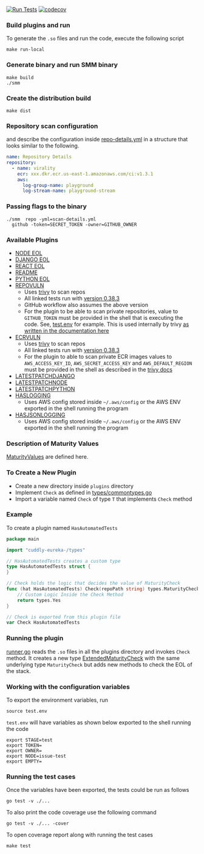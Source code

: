 [![Run Tests](https://github.com/suhailgupta03/cuddly-eureka-/actions/workflows/test.yml/badge.svg)](https://github.com/suhailgupta03/cuddly-eureka-/actions/workflows/test.yml)
[![codecov](https://codecov.io/gh/suhailgupta03/cuddly-eureka-/branch/main/graph/badge.svg?token=tNKcOjlxLo)](https://codecov.io/gh/suhailgupta03/cuddly-eureka-)

### Build plugins and run 
To generate the `.so` files and run the code, execute the following script
```shell
make run-local
```

### Generate binary and run SMM binary
```shell
make build
./smm
```

### Create the distribution build
```shell
make dist
```

### Repository scan configuration
and describe the configuration inside [repo-details.yml](assets/repo-details.yml) in a structure that looks similar to the following.
```yaml
name: Repository Details
repository:
  - name: virality
    ecr: xxx.dkr.ecr.us-east-1.amazonaws.com/ci:v1.3.1
    aws:
      log-group-name: playground
      log-stream-name: playground-stream
```

### Passing flags to the binary
```shell
./smm  repo -yml=scan-details.yml
  github -token=SECRET_TOKEN -owner=GITHUB_OWNER
```

### Available Plugins
* [NODE EOL](plugins/nodeeol/nodeeol.go)
* [DJANGO EOL](plugins/djangoeol/djangoeol.go)
* [REACT EOL](plugins/reacteol/reacteol.go)
* [README](plugins/readme/readme.go)
* [PYTHON EOL](plugins/pythoneol/pythoneol.go)
* [REPOVULN](plugins/repovuln/repovuln.go)
  * Uses [trivy](https://github.com/aquasecurity/trivy) to scan repos
  * All linked tests run with [version 0.38.3](https://github.com/aquasecurity/trivy/releases/tag/v0.38.3) 
  * GitHub workflow also assumes the above version
  * For the plugin to be able to scan private repositories, value to `GITHUB_TOKEN` must be provided in the shell that is executing the code. See, [test.env](./test.env) for example. This is used internally by trivy [as written in the documentation here](https://aquasecurity.github.io/trivy/v0.38/docs/target/git-repository/)
* [ECRVULN](plugins/ecrvuln/ecrvuln.go)
  * Uses [trivy](https://github.com/aquasecurity/trivy) to scan repos
  * All linked tests run with [version 0.38.3](https://github.com/aquasecurity/trivy/releases/tag/v0.38.3)
  * For the plugin to able to scan private ECR images values to `AWS_ACCESS_KEY_ID`, `AWS_SECRET_ACCESS_KEY` and `AWS_DEFAULT_REGION` must be provided in the shell as described in the [trivy docs](https://aquasecurity.github.io/trivy/v0.38/docs/advanced/private-registries/ecr/)
* [LATESTPATCHDJANGO](plugins/latestpatchdjango/latestpatchdjango.go)
* [LATESTPATCHNODE](plugins/latestpatchnode/latestpatchnode.go)
* [LATESTPATCHPYTHON](plugins/latestpatchpython/latestpatchpython.go)
* [HASLOGGING](plugins/haslogging/haslogging.go)
  * Uses AWS config stored inside `~/.aws/config` or the AWS ENV exported in the shell running the program
* [HASJSONLOGGING](plugins/hasjsonlogging/hasjsonlogging.go)
  * Uses AWS config stored inside `~/.aws/config` or the AWS ENV exported in the shell running the program

### Description of Maturity Values
[MaturityValues](types/commontypes.go) are defined here.

### To Create a New Plugin
- Create a new directory inside `plugins` directory
- Implement `Check` as defined in [types/commontypes.go](./types/commontypes.go)
- Import a variable named `Check` of type `T` that implements `Check` method

### Example
To create a plugin named `HasAutomatedTests`

```go
package main

import "cuddly-eureka-/types"

// HasAutomatedTests creates a custom type
type HasAutomatedTests struct {
}

// Check holds the logic that decides the value of MaturityCheck
func (hat HasAutomatedTests) Check(repoPath string) types.MaturityCheck {
	// Custom Logic Inside the Check Method
	return types.Yes
}

// Check is exported from this plugin file
var Check HasAutomatedTests
```

### Running the plugin
[runner.go](./runner.go) reads the `.so` files in all the plugins directory
and invokes `Check` method. It creates a new type [ExtendedMaturityCheck](./depchecker.go)
with the same underlying type `MaturityCheck` but adds new methods
to check the EOL of the stack.

### Working with the configuration variables
To export the environment variables, run
```shell
source test.env
```

`test.env` will have variables as shown below exported to the shell running the code

```shell
export STAGE=test
export TOKEN=
export OWNER=
export NODE=issue-test
export EMPTY=
```

### Running the test cases
Once the variables have been exported, the tests could be run as follows
```shell
go test -v ./...
```
To also print the code coverage use the following command
```shell
go test -v ./... -cover
```
To open coverage report along with running the test cases
```shell
make test
```
